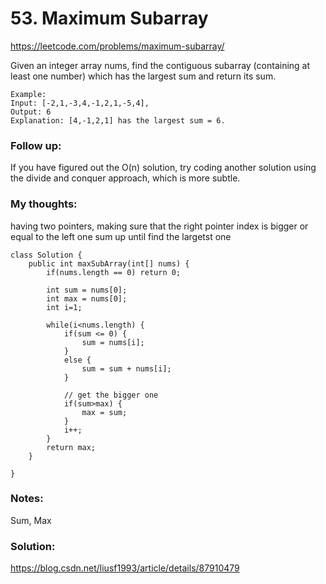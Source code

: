 # 53. Maximum Subarray 

https://leetcode.com/problems/maximum-subarray/


Given an integer array nums, find the contiguous subarray (containing at least one number) which has the largest sum and return its sum.

```
Example:
Input: [-2,1,-3,4,-1,2,1,-5,4],
Output: 6
Explanation: [4,-1,2,1] has the largest sum = 6.
```

### Follow up:
If you have figured out the O(n) solution, try coding another solution using the divide and conquer approach, which is more subtle.


### My thoughts: 
having two pointers, making sure that the right pointer index is bigger or equal to the left one
sum up until find the largetst one 


```
class Solution {
    public int maxSubArray(int[] nums) {
        if(nums.length == 0) return 0; 

        int sum = nums[0]; 
        int max = nums[0]; 
        int i=1; 
        
        while(i<nums.length) {
            if(sum <= 0) {
                sum = nums[i]; 
            }
            else {
                sum = sum + nums[i]; 
            }

            // get the bigger one
            if(sum>max) {
                max = sum; 
            }
            i++; 
        }
        return max; 
    }

}
```

### Notes: 
Sum, Max 

### Solution: 
https://blog.csdn.net/liusf1993/article/details/87910479

